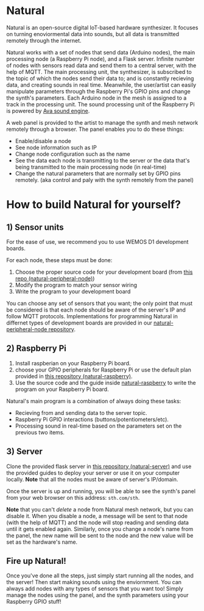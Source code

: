 # Natural

Natural is an open-source digital IoT-based hardware synthesizer. It focuses on turning enoviormental data into sounds, but all data is transmitted remotely through the internet.

Natural works with a set of nodes that send data (Arduino nodes), the main processing node (a Raspberry Pi node), and a Flask server. Infinite number of nodes with sensors read data and send them to a central server, with the help of MQTT. The main processing unit, the synthesizer, is subscribed to the topic of which the nodes send their data to; and is constantly recieving data, and creating sounds in real time. Meanwhile, the user/artist can easily manipulate parameters through the Raspberry Pi's GPIO pins and change the synth's parameters. Each Arduino node in the mesh is assigned to a track in the processing unit.  The sound processing unit of the Raspberry Pi is powered by [Ava sound engine]().

A web panel is provided to the artist to manage the synth and mesh network remotely through a browser. The panel enables you to do these things:

- Enable/disable a node
- See node information such as IP
- Change node configuration such as the name
- See the data each node is transmitting to the server or the data that's being transmitted to the main processing node (in real-time)
- Change the natural parameters that are normally set by GPIO pins remotely. (aka control and paly with the synth remotely from the panel)

# How to build Natural for yourself?

## 1) Sensor units
For the ease of use, we recommend you to use WEMOS D1 development boards. 

For each node, these steps must be done:
1) Choose the proper source code for your development board (from [this repo (natural-peripheral-node)]())
2) Modify the program to match your sensor wiring
3) Write the program to your development board

You can choose any set of sensors that you want; the only point that must be considered is that each node should be aware of the server's IP and follow MQTT protocols. Implementations for programming Natural in differnet types of development boards are provided in our [natural-peripheral-node repository]().


## 2) Raspberry Pi

1) Install raspberian on your Raspberry Pi board.
2) choose your GPIO peripherals for Raspberry Pi or use the default plan provided in [this repository (natural-raspberry)]().
2) Use the source code and the guide inside [natural-raspberry]() to write the program on your Raspberry Pi board.

Natural's main program is a combination of always doing these tasks:
- Recieving from and sending data to the server topic.
- Raspberry Pi GPIO interactions (buttons/potentiometers/etc).
- Processing sound in real-time based on the parameters set on the previous two items.

## 3) Server

Clone the provided flask server in [this repository (natural-server)]() and use the provided guides to deploy your server or use it on your computer locally. **Note** that all the nodes must be aware of server's IP/domain.

Once the server is up and running, you will be able to see the synth's panel from your web browser on this address: `sth.com/sth`.

**Note** that you can't *delete* a node from Natural mesh network, but you can disable it. When you disable a node, a message will be sent to that node (with the help of MQTT) and the node will stop reading and sending data until it gets enabled again. Similarly, once you change a node's name from the panel, the new name will be sent to the node and the new value will be set as the hardware's name.

## Fire up Natural!

Once you've done all the steps, just simply start running all the nodes, and the server! Then start making sounds using the enviornment. You can always add nodes with any types of sensors that you want too! Simply manage the nodes using the panel, and the synth parameters using your Raspberry GPIO stuff!
